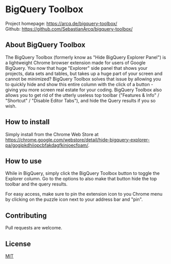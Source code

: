 #  BigQuery Toolbox
Project homepage: https://arcq.de/bigquery-toolbox/ \
Github: https://github.com/SebastianArcq/bigquery-toolbox/

## About BigQuery Toolbox
The BigQuery Toolbox (formerly know as "Hide BigQuery Explorer Panel") is a lightweight Chrome browser extension made for users of Google BigQuery. You now that huge "Explorer" side panel that shows your projects, data sets and tables, but takes up a huge part of your screen and cannot be minimized? BigQuery Toolbox solves that issue by allowing you to quickly hide and show this entire column with the click of a button - giving you more screen real estate for your coding. BigQuery Toolbox also allows you to get rid of the utterly useless top toolbar ("Features & Info" / "Shortcut" / "Disable Editor Tabs"), and hide the Query results if you so wish.

## How to install
Simply install from the Chrome Web Store at https://chrome.google.com/webstore/detail/hide-bigquery-explorer-pa/gogipkdhiiopcbfakdagfkinjoecfoam/.

## How to use
While in BigQuery, simply click the BigQuery Toolbox button to toggle the Explorer column. Go to the options to also make that button hide the top toolbar and the query results.

For easy access, make sure to pin the extension icon to you Chrome menu by clicking on the puzzle icon next to your address bar and "pin".

## Contributing
Pull requests are welcome.

## License
[MIT](https://choosealicense.com/licenses/mit/)
